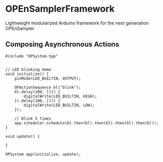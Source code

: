 # OPEnSamplerFramework
Lightweight modularized Arduino framework for the next generation OPEnSampler

## Composing Asynchronous Actions
```
#include "OPSystem.hpp"


// LED blinking demo
void initialize() {
    pinMode(LED_BUILTIN, OUTPUT);

    OPActionSequence bl("blink");
    bl.delay(100, []() {
        digitalWrite(LED_BUILTIN, HIGH);
    }).delay(100, []() {
        digitalWrite(LED_BUILTIN, LOW);
    });

    // Blink 5 times
    app.scheduler.schedule(bl.then(bl).then(bl).then(bl).then(bl));
}

void update() {

}

OPSystem app(initialize, update);
```
